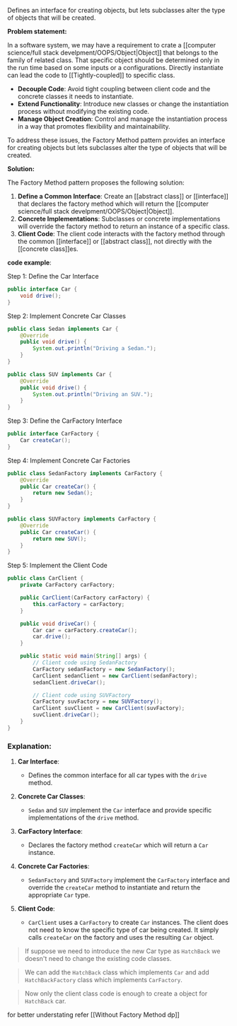 Defines an interface for creating objects, but lets subclasses alter the type of objects that will be created.

**Problem statement:**

In a software system, we may have a requirement to crate a [[computer science/full stack develpment/OOPS/Object|Object]] that belongs to the family of related class. That specific object should be determined only in the run time based on some inputs or a configurations. Directly instantiate can lead the code to [[Tightly-coupled]] to specific class.

- **Decouple Code**: Avoid tight coupling between client code and the concrete classes it needs to instantiate.
- **Extend Functionality**: Introduce new classes or change the instantiation process without modifying the existing code.
- **Manage Object Creation**: Control and manage the instantiation process in a way that promotes flexibility and maintainability.

To address these issues, the Factory Method pattern provides an interface for creating objects but lets subclasses alter the type of objects that will be created.

**Solution:**

The Factory Method pattern proposes the following solution:

1. **Define a Common Interface**: Create an [[abstract class]] or [[interface]] that declares the factory method which will return the [[computer science/full stack develpment/OOPS/Object|Object]].
2. **Concrete Implementations**: Subclasses or concrete implementations will override the factory method to return an instance of a specific class.
3. **Client Code**: The client code interacts with the factory method through the common [[interface]] or [[abstract class]], not directly with the [[concrete class]]es.

**code example**:

Step 1: Define the Car Interface

```java
public interface Car {
    void drive();
}
```

Step 2: Implement Concrete Car Classes

```java
public class Sedan implements Car {
    @Override
    public void drive() {
        System.out.println("Driving a Sedan.");
    }
}
```

```java
public class SUV implements Car {
    @Override
    public void drive() {
        System.out.println("Driving an SUV.");
    }
}
```

Step 3: Define the CarFactory Interface

```java
public interface CarFactory {
    Car createCar();
}
```

Step 4: Implement Concrete Car Factories

```java
public class SedanFactory implements CarFactory {
    @Override
    public Car createCar() {
        return new Sedan();
    }
}
```

```java
public class SUVFactory implements CarFactory {
    @Override
    public Car createCar() {
        return new SUV();
    }
}
```

Step 5: Implement the Client Code

```java
public class CarClient {
    private CarFactory carFactory;

    public CarClient(CarFactory carFactory) {
        this.carFactory = carFactory;
    }

    public void driveCar() {
        Car car = carFactory.createCar();
        car.drive();
    }

    public static void main(String[] args) {
        // Client code using SedanFactory
        CarFactory sedanFactory = new SedanFactory();
        CarClient sedanClient = new CarClient(sedanFactory);
        sedanClient.driveCar();

        // Client code using SUVFactory
        CarFactory suvFactory = new SUVFactory();
        CarClient suvClient = new CarClient(suvFactory);
        suvClient.driveCar();
    }
}
```
### **Explanation:**

1. **Car Interface**:
    
    - Defines the common interface for all car types with the `drive` method.
2. **Concrete Car Classes**:
    
    - `Sedan` and `SUV` implement the `Car` interface and provide specific implementations of the `drive` method.
3. **CarFactory Interface**:
    
    - Declares the factory method `createCar` which will return a `Car` instance.
4. **Concrete Car Factories**:
    
    - `SedanFactory` and `SUVFactory` implement the `CarFactory` interface and override the `createCar` method to instantiate and return the appropriate `Car` type.
5. **Client Code**:
    
    - `CarClient` uses a `CarFactory` to create `Car` instances. The client does not need to know the specific type of car being created. It simply calls `createCar` on the factory and uses the resulting `Car` object.


>If suppose we need to introduce the new Car type as `HatchBack` we doesn't need to change the existing code classes.
>

>We can add the `HatchBack` class which implements `Car` and add `HatchBackFactory` class which implements `CarFactory`.

>Now only the client class code is enough to create a object for `HatchBack` car.


for better understating refer [[Without Factory Method dp]] 
